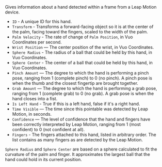 Gives information about a hand detected within a frame from a Leap Motion device.

   - `ID` - A unique ID for this hand. 
   - `Transform` - Transforms a forward-facing object so it is at the center of the palm, facing toward the fingers, scaled to the width of the palm.
   - `Palm Velocity` - The rate of change of `Palm Position`, in Vuo Coordinates per second.
   - `Wrist Position` — The center position of the wrist, in Vuo Coordinates.
   - `Sphere Radius` - The radius of a ball that could be held by this hand, in Vuo Coordinates.
   - `Sphere Center` - The center of a ball that could be held by this hand, in Vuo Coordinates.
   - `Pinch Amount` — The degree to which the hand is performing a pinch pose, ranging from 1 (complete pinch) to 0 (no pinch). A pinch pose is when the thumb and the closest fingertip are brought together.
   - `Grab Amount` — The degree to which the hand is performing a grab pose, ranging from 1 (complete grab) to 0 (no grab). A grab pose is when the hand closes into a fist.
   - `Is Left Hand` - True if this is a left hand, false if it's a right hand.
   - `Time Visible` — The time since this pointable was detected by Leap Motion, in seconds.
   - `Confidence` — The level of confidence that the hand and fingers have been correctly interpreted by Leap Motion, ranging from 1 (most confident) to 0 (not confident at all).
   - `Fingers` - The fingers attached to this hand, listed in arbitrary order. The list contains as many fingers as are detected by the Leap Motion.

`Sphere Radius` and `Sphere Center` are based on a sphere calculated to fit the curvature of the palm and finger. It approximates the largest ball that the hand could hold in its current position.
